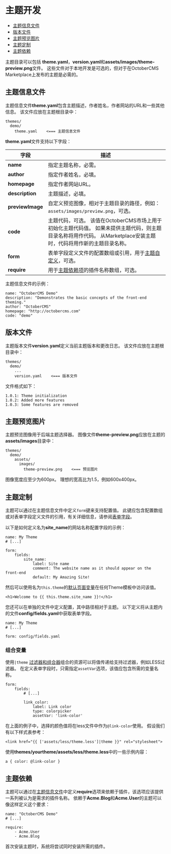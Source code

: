 # 主题开发

- [主题信息文件](#theme-information)
- [版本文件](#version-file)
- [主题预览图片](#preview-image)
- [主题定制](#customization)
- [主题依赖](#dependencies)

主题目录可以包括 **theme.yaml**，**version.yaml**和**assets/images/theme-preview.png**文件。 这些文件对于本地开发是可选的，但对于在OctoberCMS Marketplace上发布的主题是必需的。

<a name="theme-information"></a>
## 主题信息文件

主题信息文件**theme.yaml**包含主题描述，作者姓名，作者网站的URL和一些其他信息。 该文件应放在主题根目录中：

    themes/
      demo/
        theme.yaml    <=== 主题信息文件

**theme.yaml**文件支持以下字段：

字段 | 描述
------------- | -------------
**name** | 指定主题名称，必需。
**author** | 指定作者姓名，必填。
**homepage** | 指定作者网站URL。
**description** | 主题描述，必填。
**previewImage** | 自定义预览图像，相对于主题目录的路径，例如：`assets/images/preview.png`，可选。
**code** | 主题代码，可选。 该值在OctoberCMS市场上用于初始化主题代码值。 如果未提供主题代码，则主题目录名称将用作代码。 从Marketplace安装主题时，代码将用作新的主题目录名称。
**form** | 表单字段定义文件的配置数组或引用，用于[主题自定义](＃customizeization)，可选。
**require** | 用于[主题依赖项](＃dependencies)的插件名称数组，可选。

主题信息文件的示例：

    name: "OctoberCMS Demo"
    description: "Demonstrates the basic concepts of the front-end theming."
    author: "OctoberCMS"
    homepage: "http://octobercms.com"
    code: "demo"

<a name="version-file"></a>
## 版本文件

主题版本文件**version.yaml**定义当前主题版本和更改日志。 该文件应放在主题根目录中：

    themes/
      demo/
        ...
        version.yaml    <=== 版本文件

文件格式如下：

    1.0.1: Theme initialization
    1.0.2: Added more features
    1.0.3: Some features are removed

<a name="preview-image"></a>
## 主题预览图片

主题预览图像用于后端主题选择器。 图像文件**theme-preview.png**应放在主题的**assets/images**目录中：

    themes/
      demo/
        assets/
          images/
            theme-preview.png    <=== 预览图片

图像宽度应至少为600px。 理想的宽高比为1.5，例如600x400px。

<a name="customization"></a>
## 主题定制

主题可以通过在主题信息文件中定义`form`键来支持配置值。 此键应包含配置数组或对表单字段定义文件的引用，有关详细信息，请参阅[表单字段](../backend/forms＃form-fields )。

以下是如何定义名为**site_name**的网站名称配置字段的示例：

    name: My Theme
    # [...]

    form:
        fields:
            site_name:
                label: Site name
                comment: The website name as it should appear on the front-end
                default: My Amazing Site!

然后可以使用名为`this.theme`的[默认页面变量](../cms/markup＃default-variables)在任何Theme模板中访问该值。

    <h1>Welcome to {{ this.theme.site_name }}!</h1>

您还可以在单独的文件中定义配置，其中路径相对于主题。 以下定义将从主题内的文件**config/fields.yaml**中获取表单字段。

    name: My Theme
    # [...]

    form: config/fields.yaml

<a name="combiner-vars"></a>
### 组合变量

使用`|theme` [过滤器和组合器](../markup/filter-theme)组合的资源可以将值传递给支持过滤器，例如LESS过滤器。 在定义表单字段时，只需指定`assetVar`选项，该值应包含所需的变量名称。

    form:
        fields:
            # [...]

            link_color:
                label: Link color
                type: colorpicker
                assetVar: 'link-color'

在上面的例子中，选择的颜色值将在less文件中作为`@link-color`使用。 假设我们有以下样式表参考：

    <link href="{{ ['assets/less/theme.less']|theme }}" rel="stylesheet">

使用**themes/yourtheme/assets/less/theme.less**中的一些示例内容：

    a { color: @link-color }

<a name="dependencies"></a>
## 主题依赖

主题可以通过在[主题信息文件](#theme-information)中定义**require**选项来依赖于插件，该选项应该提供一系列被认为是需求的插件名称。 依赖于**Acme.Blog**和**Acme.User**的主题可以像这样定义这个要求：

    name: "OctoberCMS Demo"
    # [...]

    require:
        - Acme.User
        - Acme.Blog

首次安装主题时，系统将尝试同时安装所需的插件。
